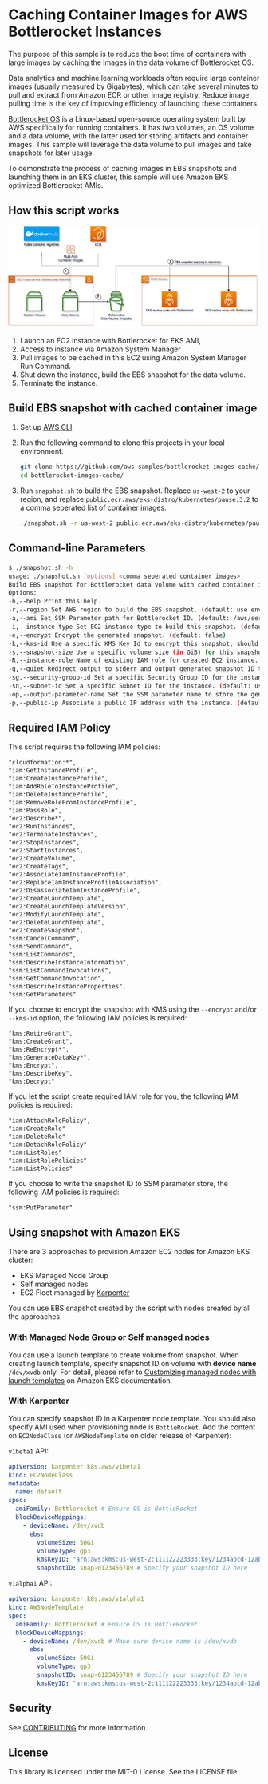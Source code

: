 # Caching Container Images for AWS Bottlerocket Instances
The purpose of this sample is to reduce the boot time of containers with large images by caching the images in the data volume of Bottlerocket OS.

Data analytics and machine learning workloads often require large container images (usually measured by Gigabytes), which can take several minutes to pull and extract from Amazon ECR or other image registry. Reduce image pulling time is the key of improving efficiency of launching these containers.

[Bottlerocket OS](https://github.com/bottlerocket-os/bottlerocket) is a Linux-based open-source operating system built by AWS specifically for running containers. It has two volumes, an OS volume and a data volume, with the latter used for storing artifacts and container images. This sample will leverage the data volume to pull images and take snapshots for later usage.

To demonstrate the process of caching images in EBS snapshots and launching them in an EKS cluster, this sample will use Amazon EKS optimized Bottlerocket AMIs.

## How this script works

![bottlerocket-image-cache drawio](images/bottlerocket-image-cache.png)

1. Launch an EC2 instance with Bottlerocket for EKS AMI,
2. Access to instance via Amazon System Manager
3. Pull images to be cached in this EC2 using Amazon System Manager Run Command.
4. Shut down the instance, build the EBS snapshot for the data volume.
5. Terminate the instance.

## Build EBS snapshot with cached container image
1. Set up [AWS CLI](https://docs.aws.amazon.com/cli/latest/userguide/cli-chap-getting-started.html)
2. Run the following command to clone this projects in your local environment.
    ```bash
    git clone https://github.com/aws-samples/bottlerocket-images-cache/
    cd bottlerocket-images-cache/
    ```

3. Run `snapshot.sh` to build the EBS snapshot. Replace `us-west-2` to your region, and replace `public.ecr.aws/eks-distro/kubernetes/pause:3.2` to a comma seperated list of container images.
    ```bash
    ./snapshot.sh -r us-west-2 public.ecr.aws/eks-distro/kubernetes/pause:3.2
    ```

## Command-line Parameters

```bash
$ ./snapshot.sh -h
usage: ./snapshot.sh [options] <comma seperated container images>
Build EBS snapshot for Bottlerocket data volume with cached container images
Options:
-h,--help Print this help.
-r,--region Set AWS region to build the EBS snapshot. (default: use environment variable of AWS_DEFAULT_REGION or IMDS)
-a,--ami Set SSM Parameter path for Bottlerocket ID. (default: /aws/service/bottlerocket/aws-k8s-1.27/x86_64/latest/image_id)
-i,--instance-type Set EC2 instance type to build this snapshot. (default: m5.large)
-e,--encrypt Encrypt the generated snapshot. (default: false)
-k,--kms-id Use a specific KMS Key Id to encrypt this snapshot, should use together with -e
-s,--snapshot-size Use a specific volume size (in GiB) for this snapshot. (default: 50)
-R,--instance-role Name of existing IAM role for created EC2 instance. (default: Create on launching)
-q,--quiet Redirect output to stderr and output generated snapshot ID to stdout only. (default: false)
-sg,--security-group-id Set a specific Security Group ID for the instance. (default: use default VPC security group)
-sn,--subnet-id Set a specific Subnet ID for the instance. (default: use default VPC subnet)
-op,--output-parameter-name Set the SSM parameter name to store the generated snapshot ID. (default: NONE)
-p,--public-ip Associate a public IP address with the instance. (default: true)
```

## Required IAM Policy

This script requires the following IAM policies:

```
"cloudformation:*",
"iam:GetInstanceProfile",
"iam:CreateInstanceProfile",
"iam:AddRoleToInstanceProfile",
"iam:DeleteInstanceProfile",
"iam:RemoveRoleFromInstanceProfile",
"iam:PassRole",
"ec2:Describe*",
"ec2:RunInstances",
"ec2:TerminateInstances",
"ec2:StopInstances",
"ec2:StartInstances",
"ec2:CreateVolume",
"ec2:CreateTags",
"ec2:AssociateIamInstanceProfile",
"ec2:ReplaceIamInstanceProfileAssociation",
"ec2:DisassociateIamInstanceProfile",
"ec2:CreateLaunchTemplate",
"ec2:CreateLaunchTemplateVersion",
"ec2:ModifyLaunchTemplate",
"ec2:DeleteLaunchTemplate",
"ec2:CreateSnapshot",
"ssm:CancelCommand",
"ssm:SendCommand",
"ssm:ListCommands",
"ssm:DescribeInstanceInformation",
"ssm:ListCommandInvocations",
"ssm:GetCommandInvocation",
"ssm:DescribeInstanceProperties",
"ssm:GetParameters"
```

If you choose to encrypt the snapshot with KMS using the `--encrypt` and/or `--kms-id` option, the following IAM policies is required:

```
"kms:RetireGrant",
"kms:CreateGrant",
"kms:ReEncrypt*",
"kms:GenerateDataKey*",
"kms:Encrypt",
"kms:DescribeKey",
"kms:Decrypt"
```

If you let the script create required IAM role for you, the following IAM policies is required:

```
"iam:AttachRolePolicy",
"iam:CreateRole"
"iam:DeleteRole"
"iam:DetachRolePolicy"
"iam:ListRoles"
"iam:ListRolePolicies"
"iam:ListPolicies"
```

If you choose to write the snapshot ID to SSM parameter store, the following IAM policies is required:

```
"ssm:PutParameter"
```

## Using snapshot with Amazon EKS

There are 3 approaches to provision Amazon EC2 nodes for Amazon EKS cluster:
* EKS Managed Node Group
* Self managed nodes
* EC2 Fleet managed by [Karpenter](https://karpenter.sh/)

You can use EBS snapshot created by the script with nodes created by all the approaches.

### With Managed Node Group or Self managed nodes

You can use a launch template to create volume from snapshot. When creating launch template, specify snapshot ID on volume with **device name** `/dev/xvdb` only. For detail, please refer to [Customizing managed nodes with launch templates](https://docs.aws.amazon.com/eks/latest/userguide/launch-templates.html) on Amazon EKS documentation.

### With Karpenter

You can specify snapshot ID in a Karpenter node template. You should also specify AMI used when provisioning node is `BottleRocket`. Add the content on `EC2NodeClass` (or `AWSNodeTemplate` on older release of Karpenter):

`v1beta1` API:
```yaml
apiVersion: karpenter.k8s.aws/v1beta1
kind: EC2NodeClass
metadata:
  name: default
spec:
  amiFamily: Bottlerocket # Ensure OS is BottleRocket
  blockDeviceMappings:
    - deviceName: /dev/xvdb
      ebs:
        volumeSize: 50Gi
        volumeType: gp3
        kmsKeyID: "arn:aws:kms:us-west-2:111122223333:key/1234abcd-12ab-34cd-56ef-1234567890ab" # Specify KMS ID if you use custom KMS key
        snapshotID: snap-0123456789 # Specify your snapshot ID here
```

`v1alpha1` API:
```yaml
apiVersion: karpenter.k8s.aws/v1alpha1
kind: AWSNodeTemplate
spec:
  amiFamily: Bottlerocket # Ensure OS is BottleRocket
  blockDeviceMappings:
    - deviceName: /dev/xvdb # Make sure device name is /dev/xvdb
      ebs:
        volumeSize: 50Gi
        volumeType: gp3
        snapshotID: snap-0123456789 # Specify your snapshot ID here
        kmsKeyID: "arn:aws:kms:us-west-2:111122223333:key/1234abcd-12ab-34cd-56ef-1234567890ab" # Specify KMS ID if you use custom KMS key
```

## Security

See [CONTRIBUTING](CONTRIBUTING.md#security-issue-notifications) for more information.

## License

This library is licensed under the MIT-0 License. See the LICENSE file.

